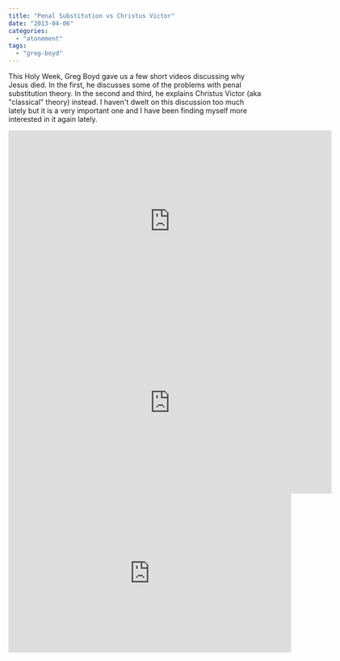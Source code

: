 ```yaml
---
title: "Penal Substitution vs Christus Victor"
date: "2013-04-06"
categories: 
  - "atonement"
tags: 
  - "greg-boyd"
---
```


This Holy Week, Greg Boyd gave us a few short videos discussing why Jesus died. In the first, he discusses some of the problems with penal substitution theory. In the second and third, he explains Christus Victor (aka "classical" theory) instead. I haven't dwelt on this discussion too much lately but it is a very important one and I have been finding myself more interested in it again lately.

<iframe src="http://www.youtube.com/embed/dOE3hWRWrqc" height="360" width="640" allowfullscreen frameborder="0"></iframe>

<!--more-->

<iframe src="http://www.youtube.com/embed/iAlPPz1_4Bw" height="360" width="640" allowfullscreen frameborder="0"></iframe>

<iframe src="http://www.youtube.com/embed/XBJ1P0-GcHw" height="315" width="560" allowfullscreen frameborder="0"></iframe>
